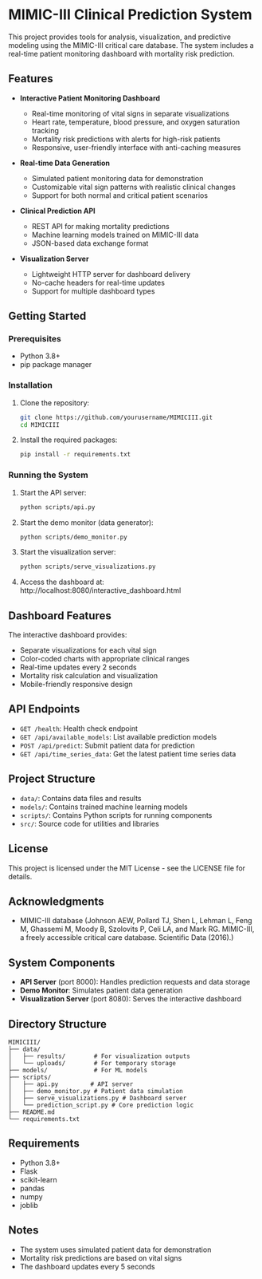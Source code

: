 # MIMIC-III Clinical Prediction System

This project provides tools for analysis, visualization, and predictive modeling using the MIMIC-III critical care database. The system includes a real-time patient monitoring dashboard with mortality risk prediction.

## Features

- **Interactive Patient Monitoring Dashboard**
  - Real-time monitoring of vital signs in separate visualizations
  - Heart rate, temperature, blood pressure, and oxygen saturation tracking
  - Mortality risk predictions with alerts for high-risk patients
  - Responsive, user-friendly interface with anti-caching measures

- **Real-time Data Generation**
  - Simulated patient monitoring data for demonstration
  - Customizable vital sign patterns with realistic clinical changes
  - Support for both normal and critical patient scenarios

- **Clinical Prediction API**
  - REST API for making mortality predictions
  - Machine learning models trained on MIMIC-III data
  - JSON-based data exchange format

- **Visualization Server**
  - Lightweight HTTP server for dashboard delivery
  - No-cache headers for real-time updates
  - Support for multiple dashboard types

## Getting Started

### Prerequisites

- Python 3.8+
- pip package manager

### Installation

1. Clone the repository:
   ```bash
   git clone https://github.com/yourusername/MIMICIII.git
   cd MIMICIII
   ```

2. Install the required packages:
   ```bash
   pip install -r requirements.txt
   ```

### Running the System

1. Start the API server:
   ```bash
   python scripts/api.py
   ```

2. Start the demo monitor (data generator):
   ```bash
   python scripts/demo_monitor.py
   ```

3. Start the visualization server:
   ```bash
   python scripts/serve_visualizations.py
   ```

4. Access the dashboard at: http://localhost:8080/interactive_dashboard.html

## Dashboard Features

The interactive dashboard provides:

- Separate visualizations for each vital sign
- Color-coded charts with appropriate clinical ranges
- Real-time updates every 2 seconds
- Mortality risk calculation and visualization
- Mobile-friendly responsive design

## API Endpoints

- `GET /health`: Health check endpoint
- `GET /api/available_models`: List available prediction models
- `POST /api/predict`: Submit patient data for prediction
- `GET /api/time_series_data`: Get the latest patient time series data

## Project Structure

- `data/`: Contains data files and results
- `models/`: Contains trained machine learning models
- `scripts/`: Contains Python scripts for running components
- `src/`: Source code for utilities and libraries

## License

This project is licensed under the MIT License - see the LICENSE file for details.

## Acknowledgments

- MIMIC-III database (Johnson AEW, Pollard TJ, Shen L, Lehman L, Feng M, Ghassemi M, Moody B, Szolovits P, Celi LA, and Mark RG. MIMIC-III, a freely accessible critical care database. Scientific Data (2016).)

## System Components

- **API Server** (port 8000): Handles prediction requests and data storage
- **Demo Monitor**: Simulates patient data generation
- **Visualization Server** (port 8080): Serves the interactive dashboard

## Directory Structure

```
MIMICIII/
├── data/
│   ├── results/        # For visualization outputs
│   └── uploads/        # For temporary storage
├── models/             # For ML models
├── scripts/
│   ├── api.py         # API server
│   ├── demo_monitor.py # Patient data simulation
│   ├── serve_visualizations.py # Dashboard server
│   └── prediction_script.py # Core prediction logic
├── README.md
└── requirements.txt
```

## Requirements

- Python 3.8+
- Flask
- scikit-learn
- pandas
- numpy
- joblib

## Notes

- The system uses simulated patient data for demonstration
- Mortality risk predictions are based on vital signs
- The dashboard updates every 5 seconds 